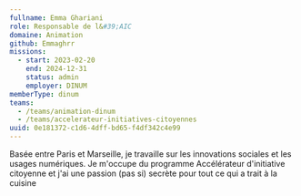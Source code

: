 ```yaml
---
fullname: Emma Ghariani
role: Responsable de l&#39;AIC
domaine: Animation
github: Emmaghrr
missions:
  - start: 2023-02-20
    end: 2024-12-31
    status: admin
    employer: DINUM
memberType: dinum
teams:
  - /teams/animation-dinum
  - /teams/accelerateur-initiatives-citoyennes
uuid: 0e181372-c1d6-4dff-bd65-f4df342c4e99
---
```

Basée entre Paris et Marseille, je travaille sur les innovations sociales et les usages numériques. Je m'occupe du programme Accélérateur d'initiative citoyenne et j'ai une passion (pas si) secrète pour tout ce qui a trait à la cuisine
